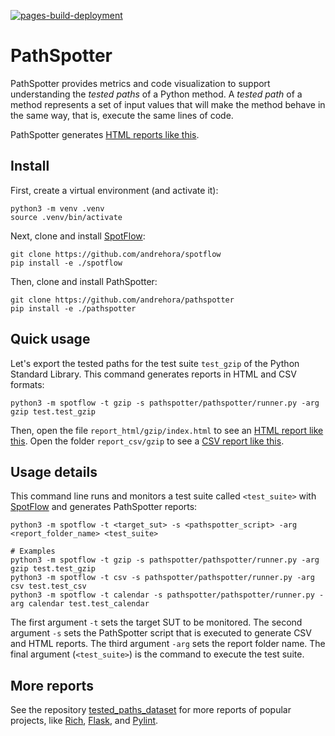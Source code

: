 [![pages-build-deployment](https://github.com/andrehora/pathspotter/actions/workflows/pages/pages-build-deployment/badge.svg)](https://github.com/andrehora/pathspotter/actions/workflows/pages/pages-build-deployment)

# PathSpotter

PathSpotter provides metrics and code visualization to support understanding the *tested paths* of a Python method.
A *tested path* of a method represents a set of input values that will make the method behave in the same way, that is, execute the same lines of code.

PathSpotter generates [HTML reports like this](https://andrehora.github.io/pathspotter/examples/report_html/calendar).

## Install

First, create a virtual environment (and activate it):

```shell
python3 -m venv .venv			
source .venv/bin/activate
```

Next, clone and install [SpotFlow](https://github.com/andrehora/spotflow):
```
git clone https://github.com/andrehora/spotflow
pip install -e ./spotflow
```

Then, clone and install PathSpotter:
```
git clone https://github.com/andrehora/pathspotter
pip install -e ./pathspotter
```

## Quick usage

Let's export the tested paths for the test suite `test_gzip` of the Python Standard Library.
This command generates reports in HTML and CSV formats:

```shell
python3 -m spotflow -t gzip -s pathspotter/pathspotter/runner.py -arg gzip test.test_gzip
```

Then, open the file `report_html/gzip/index.html` to see an [HTML report like this](https://andrehora.github.io/pathspotter/examples/report_html/gzip).
Open the folder `report_csv/gzip` to see a [CSV report like this](https://github.com/andrehora/pathspotter/blob/main/examples/report_csv/gzip).


## Usage details

This command line runs and monitors a test suite called `<test_suite>` with [SpotFlow](https://github.com/andrehora/spotflow) and generates PathSpotter reports:

```shell
python3 -m spotflow -t <target_sut> -s <pathspotter_script> -arg <report_folder_name> <test_suite>

# Examples
python3 -m spotflow -t gzip -s pathspotter/pathspotter/runner.py -arg gzip test.test_gzip
python3 -m spotflow -t csv -s pathspotter/pathspotter/runner.py -arg csv test.test_csv
python3 -m spotflow -t calendar -s pathspotter/pathspotter/runner.py -arg calendar test.test_calendar
```

The first argument `-t` sets the target SUT to be monitored.
The second argument `-s` sets the PathSpotter script that is executed to generate CSV and HTML reports.
The third argument `-arg` sets the report folder name.
The final argument (`<test_suite>`) is the command to execute the test suite.


## More reports

See the repository [tested_paths_dataset](https://github.com/andrehora/tested_paths_dataset) for more reports of popular projects, like [Rich](https://andrehora.github.io/tested_paths_dataset/report_html/rich), [Flask](https://andrehora.github.io/tested_paths_dataset/report_html/flask), and [Pylint](https://andrehora.github.io/tested_paths_dataset/report_html/pylint).